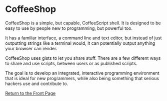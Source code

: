 # CoffeeShop

CoffeeShop is a simple, but capable, CoffeeScript shell. It is designed to
be easy to use by people new to programming, but powerful too.

It has a familiar interface, a command line and text editor, but instead of
just outputting strings like a terminal would, it can potentially output
anything your browser can render.

CoffeeShop uses gists to let you share stuff. There are a few different ways
to share and use scripts, between users or as published scripts.

The goal is to develop an integrated, interactive programming environment
that is ideal for new programmers, while also being something that serious
hackers use and contribute to.

[Return to the Front Page](/docs/front.md)

[1]: https://github.com/carlsmith/coffeeshop/issues
